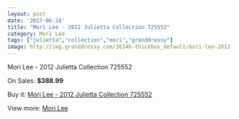 ```yaml
---
layout: post
date: '2017-06-24'
title: "Mori Lee - 2012 Julietta Collection 725552"
category: Mori Lee
tags: ["julietta","collection","mori","granddressy"]
image: http://img.granddressy.com/16346-thickbox_default/mori-lee-2012-julietta-collection-725552.jpg
---
```

Mori Lee - 2012 Julietta Collection 725552

On Sales: **$388.99**
<a href="https://www.granddressy.com/en/mori-lee/15355-mori-lee-2012-julietta-collection-725552.html"><amp-img layout="responsive" width="600" height="600" src="//img.granddressy.com/16346-thickbox_default/mori-lee-2012-julietta-collection-725552.jpg" alt="Mori Lee - 2012 Julietta Collection 725552 0" /></a>

Buy it: [Mori Lee - 2012 Julietta Collection 725552](https://www.granddressy.com/en/mori-lee/15355-mori-lee-2012-julietta-collection-725552.html "Mori Lee - 2012 Julietta Collection 725552")

View more: [Mori Lee](https://www.granddressy.com/en/185-mori-lee "Mori Lee")